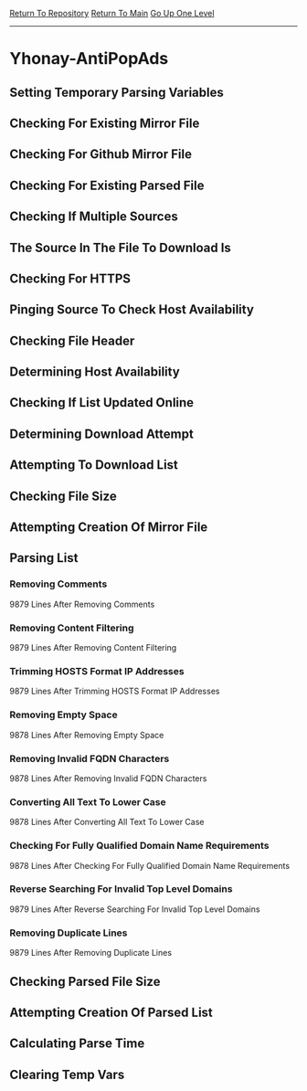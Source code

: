 [Return To Repository](https://github.com/deathbybandaid/piholeparser/)
[Return To Main](https://github.com/deathbybandaid/piholeparser/blob/master/RecentRunLogs/Mainlog.md)
[Go Up One Level](https://github.com/deathbybandaid/piholeparser/blob/master/RecentRunLogs/TopLevelScripts/30-Processing-External-Blacklists.md)
____________________________________
# Yhonay-AntiPopAds
## Setting Temporary Parsing Variables
## Checking For Existing Mirror File
## Checking For Github Mirror File
## Checking For Existing Parsed File
## Checking If Multiple Sources
## The Source In The File To Download Is
## Checking For HTTPS
## Pinging Source To Check Host Availability
## Checking File Header
## Determining Host Availability
## Checking If List Updated Online
## Determining Download Attempt
## Attempting To Download List
## Checking File Size
## Attempting Creation Of Mirror File
## Parsing List
### Removing Comments
9879 Lines After Removing Comments
### Removing Content Filtering
9879 Lines After Removing Content Filtering
### Trimming HOSTS Format IP Addresses
9879 Lines After Trimming HOSTS Format IP Addresses
### Removing Empty Space
9878 Lines After Removing Empty Space
### Removing Invalid FQDN Characters
9878 Lines After Removing Invalid FQDN Characters
### Converting All Text To Lower Case
9878 Lines After Converting All Text To Lower Case
### Checking For Fully Qualified Domain Name Requirements
9878 Lines After Checking For Fully Qualified Domain Name Requirements
### Reverse Searching For Invalid Top Level Domains
9879 Lines After Reverse Searching For Invalid Top Level Domains
### Removing Duplicate Lines
9879 Lines After Removing Duplicate Lines
## Checking Parsed File Size
## Attempting Creation Of Parsed List
## Calculating Parse Time
## Clearing Temp Vars
